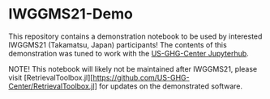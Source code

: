 # IWGGMS21-Demo

This repository contains a demonstration notebook to be used by interested IWGGMS21 (Takamatsu, Japan) participants! The contents of this demonstration was tuned to work with the [US-GHG-Center Jupyterhub](https://hub.ghg.center/).

NOTE! This notebook will likely not be maintained after IWGGMS21, please visit [RetrievalToolbox.jl][https://github.com/US-GHG-Center/RetrievalToolbox.jl] for updates on the demonstrated software.